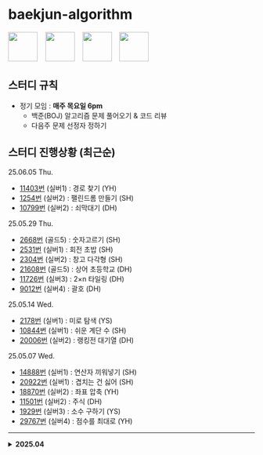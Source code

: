 # baekjun-algorithm

<div>
  <a href="https://github.com/apple3285"><img src="https://avatars.githubusercontent.com/u/32658464?v=4" width="60"></a> &nbsp&nbsp
  <a href="https://github.com/Rose4tune"><img src="https://avatars.githubusercontent.com/u/81802112?v=4" width="60"></a> &nbsp&nbsp
  <a href="https://github.com/dydgjs200"><img src="https://avatars.githubusercontent.com/u/25136172?v=4" width="60"></a> &nbsp&nbsp
  <a href="https://github.com/jung18"><img src="https://avatars.githubusercontent.com/u/81799517?v=4" width="60"></a>
</div>

<!-- * [번](https://www.acmicpc.net/problem/) (실버) : () -->

## 스터디 규칙
* 정기 모임 : **매주 목요일 6pm**
  * 백준(BOJ) 알고리즘 문제 풀어오기 & 코드 리뷰
  * 다음주 문제 선정자 정하기

## 스터디 진행상황 (최근순)
25.06.05 Thu.
* [11403번](https://www.acmicpc.net/problem/11403) (실버1) : 경로 찾기 (YH)
* [1254번](https://www.acmicpc.net/problem/1254) (실버2) : 팰린드롬 만들기 (SH)
* [10799번](https://www.acmicpc.net/problem/10799) (실버2) : 쇠막대기 (DH)

25.05.29 Thu.
* [2668번](https://www.acmicpc.net/problem/2668) (골드5) : 숫자고르기 (SH)
* [2531번](https://www.acmicpc.net/problem/2531) (실버1) : 회전 초밥 (SH)
* [2304번](https://www.acmicpc.net/problem/2304) (실버2) : 창고 다각형 (SH)
* [21608번](https://www.acmicpc.net/problem/21608) (골드5) : 상어 초등학교 (DH)
* [11726번](https://www.acmicpc.net/problem/11726) (실버3) : 2×n 타일링 (DH)
* [9012번](https://www.acmicpc.net/problem/9012) (실버4) : 괄호 (DH)

25.05.14 Wed.
* [2178번](https://www.acmicpc.net/problem/2178) (실버1) : 미로 탐색 (YS)
* [10844번](https://www.acmicpc.net/problem/10844) (실버1) : 쉬운 계단 수 (SH)
* [20006번](https://www.acmicpc.net/problem/20006) (실버2) : 랭킹전 대기열 (DH)

25.05.07 Wed.
* [14888번](https://www.acmicpc.net/problem/14888) (실버1) : 연산자 끼워넣기 (SH)
* [20922번](https://www.acmicpc.net/problem/20922) (실버1) : 겹치는 건 싫어 (SH)
* [18870번](https://www.acmicpc.net/problem/18870) (실버2) : 좌표 압축 (YH)
* [11501번](https://www.acmicpc.net/problem/11501) (실버2) : 주식 (DH)
* [1929번](https://www.acmicpc.net/problem/1929) (실버3) : 소수 구하기 (YS)
* [29767번](https://www.acmicpc.net/problem/29767) (실버4) : 점수를 최대로 (YH)

---

<details>
  <summary><b>2025.04</b></summary>
  <div markdown="1">
25.04.30 
(근로자의 날~어린이날 이어진 연휴로 스터디도 봄방학) <br/>
    
25.04.23 Wed.
* [1744번](https://www.acmicpc.net/problem/1744) (골드4) : 수 묶기 (YS)
* [2110번](https://www.acmicpc.net/problem/2110) (골드4) : 공유기 설치 (SH)
* [6603번](https://www.acmicpc.net/problem/6603) (실버2) : 로또 (YH)
    
25.04.16 Wed.
* [9935번](https://www.acmicpc.net/problem/9935) (골드4) : 문자열 폭발 (YH)
* [2156번](https://www.acmicpc.net/problem/2156) (실버1) : 포도주 시식 (DH)
* [11053번](https://www.acmicpc.net/problem/11053) (실버2) : 가장 긴 증가하는 부분 수열 (SH)

25.04.08 Wed.
* [16928번](https://www.acmicpc.net/problem/16928) (골드5) : 뱀과 사다리 게임 (YH)
* [10773번](https://www.acmicpc.net/problem/10773) (실버4) : 제로 (YH)
* [1181번](https://www.acmicpc.net/problem/1181) (실버5) : 단어 정렬 (YH)
  </div>
</details>

